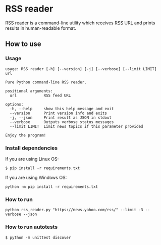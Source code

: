 # RSS reader

RSS reader is a command-line utility which receives [RSS](https://en.wikipedia.org/wiki/RSS) URL and prints results in
human-readable format.

## How to use

### Usage

```
usage: RSS reader [-h] [--version] [-j] [--verbose] [--limit LIMIT] url

Pure Python command-line RSS reader.

positional arguments:
  url            RSS feed URL

options:
  -h, --help     show this help message and exit
  --version      Print version info and exits
  -j, --json     Print result as JSON in stdout
  --verbose      Outputs verbose status messages
  --limit LIMIT  Limit news topics if this parameter provided

Enjoy the program!
```

### Install dependencies

If you are using Linux OS:

```
$ pip install -r requirements.txt
```

If you are using Windows OS:

```
python -m pip install -r requirements.txt
```

### How to run

```
python rss_reader.py "https://news.yahoo.com/rss/" --limit -3 --verbose --json
```

### How to run autotests

```
$ python -m unittest discover
```

